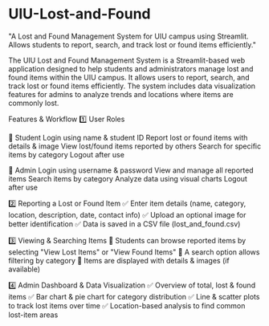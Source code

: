 # UIU-Lost-and-Found
"A Lost and Found Management System for UIU campus using Streamlit. Allows students to report, search, and track lost or found items efficiently."

The UIU Lost and Found Management System is a Streamlit-based web application designed to help students and administrators manage lost and found items within the UIU campus. It allows users to report, search, and track lost or found items efficiently. The system includes data visualization features for admins to analyze trends and locations where items are commonly lost.

Features & Workflow
1️⃣ User Roles

🔹 Student
Login using name & student ID
Report lost or found items with details & image
View lost/found items reported by others
Search for specific items by category
Logout after use

🔹 Admin
Login using username & password
View and manage all reported items
Search items by category
Analyze data using visual charts
Logout after use

2️⃣ Reporting a Lost or Found Item
✅ Enter item details (name, category, location, description, date, contact info)
✅ Upload an optional image for better identification
✅ Data is saved in a CSV file (lost_and_found.csv)

3️⃣ Viewing & Searching Items
🔹 Students can browse reported items by selecting "View Lost Items" or "View Found Items"
🔹 A search option allows filtering by category
🔹 Items are displayed with details & images (if available)

4️⃣ Admin Dashboard & Data Visualization
✅ Overview of total, lost & found items
✅ Bar chart & pie chart for category distribution
✅ Line & scatter plots to track lost items over time
✅ Location-based analysis to find common lost-item areas
